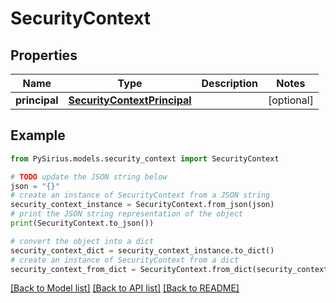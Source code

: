 # SecurityContext


## Properties

Name | Type | Description | Notes
------------ | ------------- | ------------- | -------------
**principal** | [**SecurityContextPrincipal**](SecurityContextPrincipal.md) |  | [optional] 

## Example

```python
from PySirius.models.security_context import SecurityContext

# TODO update the JSON string below
json = "{}"
# create an instance of SecurityContext from a JSON string
security_context_instance = SecurityContext.from_json(json)
# print the JSON string representation of the object
print(SecurityContext.to_json())

# convert the object into a dict
security_context_dict = security_context_instance.to_dict()
# create an instance of SecurityContext from a dict
security_context_from_dict = SecurityContext.from_dict(security_context_dict)
```
[[Back to Model list]](../README.md#documentation-for-models) [[Back to API list]](../README.md#documentation-for-api-endpoints) [[Back to README]](../README.md)


